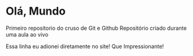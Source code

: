 # Olá, Mundo
 Primeiro repositorio do cruso de Git e Github
 Repositório criado durante uma aula ao vivo
 
 Essa linha eu adionei diretamente no site! Que Impressionante!
